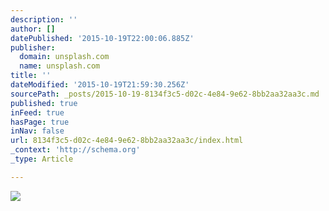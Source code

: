 ```yaml
---
description: ''
author: []
datePublished: '2015-10-19T22:00:06.885Z'
publisher:
  domain: unsplash.com
  name: unsplash.com
title: ''
dateModified: '2015-10-19T21:59:30.256Z'
sourcePath: _posts/2015-10-19-8134f3c5-d02c-4e84-9e62-8bb2aa32aa3c.md
published: true
inFeed: true
hasPage: true
inNav: false
url: 8134f3c5-d02c-4e84-9e62-8bb2aa32aa3c/index.html
_context: 'http://schema.org'
_type: Article

---
```

![](https://images.unsplash.com/photo-1442029739115-ce733f0de45e?fit=crop&fm=jpg&h=1000&q=80&w=1925)